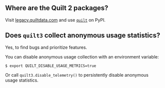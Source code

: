 ## Where are the Quilt 2 packages?
Visit [legacy.quiltdata.com](https://legacy.quiltdata.com/)
and use [`quilt`](https://pypi.org/project/quilt/) on PyPI.

## Does `quilt3` collect anonymous usage statistics?
Yes, to find bugs and prioritize features.

You can disable anonymous usage collection with an environment variable:
```
$ export QUILT_DISABLE_USAGE_METRICS=true
```

Or call `quilt3.disable_telemetry()` to persistently disable anonymous usage statistics.

